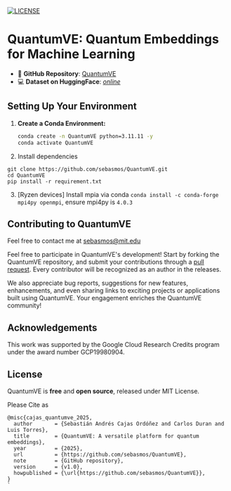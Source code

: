 [![LICENSE](https://img.shields.io/badge/license-MIT-blue.svg)](https://github.com/sebasmos/QuantumVE/blob/main/LICENSE)

# QuantumVE: Quantum Embeddings for Machine Learning

- 📂 **GitHub Repository**: [QuantumVE](https://github.com/sebasmos/QuantumVE)
- 💻 **Dataset on HuggingFace**: [*online*](https://huggingface.co/datasets/sebasmos/QuantumEmbeddings)

## Setting Up Your Environment

1. **Create a Conda Environment:**
   ```bash
   conda create -n QuantumVE python=3.11.11 -y
   conda activate QuantumVE

2. Install dependencies

```
git clone https://github.com/sebasmos/QuantumVE.git
cd QuantumVE
pip install -r requirement.txt
```

3. [Ryzen devices] Install mpia via conda `conda install -c conda-forge mpi4py openmpi`, ensure mpi4py is `4.0.3 `

## Contributing to QuantumVE

Feel free to contact me at sebasmos@mit.edu 

Feel free to participate in QuantumVE's development!  Start by forking the QuantumVE repository, and submit your contributions through a [pull request](https://help.github.com/articles/about-pull-requests/). Every contributor will be recognized as an author in the releases. 

We also appreciate bug reports, suggestions for new features, enhancements, and even sharing links to exciting projects or applications built using QuantumVE. Your engagement enriches the QuantumVE community!


## Acknowledgements

This work was supported by the Google Cloud Research Credits program under the award number GCP19980904.

## License

QuantumVE is **free** and **open source**, released under MIT License.


Please Cite as 

```
@misc{cajas_quantumve_2025,
  author       = {Sebastián Andrés Cajas Ordóñez and Carlos Duran and Luis Torres},
  title        = {QuantumVE: A versatile platform for quantum embeddings},
  year         = {2025},
  url          = {https://github.com/sebasmos/QuantumVE},
  note         = {GitHub repository},
  version      = {v1.0},
  howpublished = {\url{https://github.com/sebasmos/QuantumVE}},
}
`
